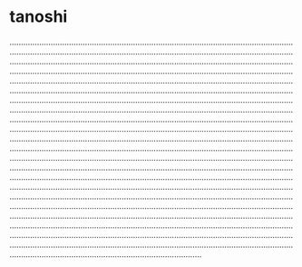 # tanoshi

............................................................................................................................................................................................................................................................................................................................................................................................................................................................................................................................................................................................................................................................................................................................................................................................................................................................................................................................................................................................................................................................................................................................................................................................................................................................................................................................................................................................................................................................................................................................................................................................................................................................................................................................................................................................................................................................................................................................................................................................................................................................................................................................................................................................................................................................................................................................................................................................................................................................................................................................................................................................................................................................................................................................................................................................................................................................................................................................